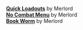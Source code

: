 [**Quick Loadouts**](https://www.nexusmods.com/morrowind/mods/46708) by Merlord  
[**No Combat Menu**](https://www.nexusmods.com/morrowind/mods/46732) by Merlord  
[**Book Worm**](https://www.nexusmods.com/morrowind/mods/46851) by Merlord  
